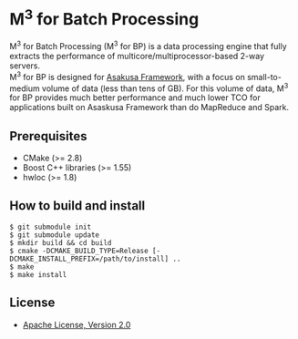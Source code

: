 M<sup>3</sup> for Batch Processing
====

M<sup>3</sup> for Batch Processing (M<sup>3</sup> for BP) is a data processing engine that fully extracts the performance of multicore/multiprocessor-based 2-way servers.<br>
M<sup>3</sup> for BP is designed for [Asakusa Framework](https://github.com/asakusafw/asakusafw), with a focus on small-to-medium volume of data (less than tens of GB).  For this volume of data, M<sup>3</sup> for BP provides much better performance and much lower TCO for applications built on Asaskusa Framework than do MapReduce and Spark.

## Prerequisites
- CMake (>= 2.8)
- Boost C++ libraries (>= 1.55)
- hwloc (>= 1.8)

## How to build and install
```
$ git submodule init
$ git submodule update
$ mkdir build && cd build
$ cmake -DCMAKE_BUILD_TYPE=Release [-DCMAKE_INSTALL_PREFIX=/path/to/install] .. 
$ make
$ make install
```

## License
- [Apache License, Version 2.0](http://www.apache.org/licenses/LICENSE-2.0)

